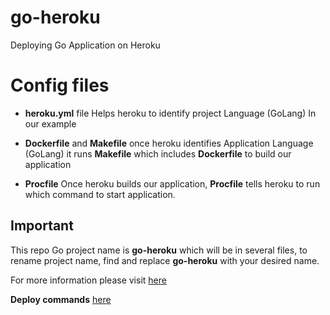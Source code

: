 # go-heroku
Deploying Go Application on Heroku

# Config files

* **heroku.yml** file Helps heroku to identify project Language (GoLang) In our example

* **Dockerfile** and **Makefile** once heroku identifies Application Language (GoLang) it runs **Makefile** which includes **Dockerfile** to build our application

* **Procfile** Once heroku builds our application, **Procfile** tells heroku to run which command to start application.

## Important

This repo Go project name is **go-heroku** which will be in several files, to rename project name, find and replace **go-heroku** with your desired name.

For more information please visit [here](https://devcenter.heroku.com/articles/getting-started-with-go)

**Deploy commands** [here](https://devcenter.heroku.com/articles/getting-started-with-go#deploy-the-app)